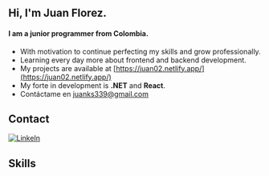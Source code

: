 ## Hi, I'm Juan Florez.

#### I am a junior programmer from Colombia. 

- With motivation to continue perfecting my skills and grow professionally.
- Learning every day more about frontend and backend development.
- My projects are available at [https://juan02.netlify.app/](https://juan02.netlify.app/)
- My forte in development is **.NET** and **React**.
- Contáctame en [juanks339@gmail.com](mailto:juanks339@gmail.com)


## Contact
<a href="https://www.linkedin.com/in/juanflorez1326/"><img src="https://cdn-icons-png.flaticon.com/512/3536/3536505.png" alt="LinkeIn"/></a>

## Skills
